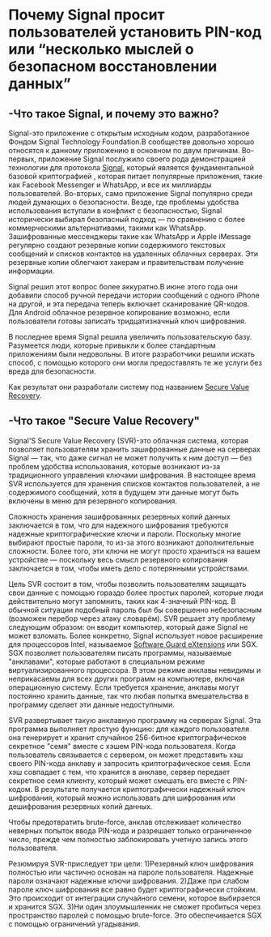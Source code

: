 # Почему Signal просит пользователей установить PIN-код или “несколько мыслей о безопасном восстановлении данных”

## -Что такое Signal, и почему это важно? 

Signal-это приложение с открытым исходным кодом, разработанное Фондом Signal Technology Foundation.В сообществе довольно хорошо относятся к данному приложению в основном по двум причинам. 
Во-первых, приложение Signal послужило своего рода демонстрацией технологии для протокола [Signal](https://en.wikipedia.org/wiki/Signal_Protocol), который является фундаментальной базовой криптографией , которая питает популярные приложения, такие как Facebook Messenger и WhatsApp, и все их миллиарды пользователей.
Во-вторых, само приложение Signal популярно среди людей думающих о безопасности. Везде, где проблемы удобства использования вступали в конфликт с безопасностью, Signal исторически выбирал безопасный подход — по сравнению с более коммерческими альтернативами, такими как WhatsApp.
Зашифрованные мессенджеры такие как WhatsApp и Apple iMessage регулярно создают резервные копии содержимого текстовых сообщений и списков контактов на удаленных облачных серверах. Эти резервные копии облегчают хакерам и правительствам получение информации.

Signal решил этот вопрос более аккуратно.В июне этого года они добавили способ ручной передачи истории сообщений с одного iPhone на другой, и эта передача теперь включает сканирование QR-кодов. Для Android облачное резервное копирование возможно, если пользователи готовы записать тридцатизначный ключ шифрования.

В последнее время Signal решила увеличить пользовательскую базу. Разумеется люди, которые привыкли к более стандартным приложениям были недовольны. В итоге разработчики решили искать способ, с помощью которого они могли предоставлять те же услуги без вреда для безопасности. 

Как результат они разработали систему под названием [Secure Value Recovery](https://signal.org/blog/secure-value-recovery/).

## -Что такое "Secure Value Recovery"

Signal'S Secure Value Recovery (SVR)-это облачная система, которая позволяет пользователям хранить зашифрованные данные на серверах Signal — так, что даже сигнал не может получить к ним доступ — без проблем удобства использования, которые возникают из-за традиционного управления ключами шифрования. В настоящее время SVR используется для хранения списков контактов пользователей, а не содержимого сообщений, хотя в будущем эти данные могут быть включены в меню для резервного копирования.

Сложность хранения зашифрованных резервных копий данных заключается в том, что для надежного шифрования требуются надежные криптографические ключи и пароли. Поскольку многие выбирают простые пароли, то из-за этого возникают дополнительные сложности. Более того, эти ключи не могут просто храниться на вашем устройстве — поскольку весь смысл резервного копирования заключается в том, чтобы иметь дело с потерянными устройствами.

Цель SVR состоит в том, чтобы позволить пользователям защищать свои данные с помощью гораздо более простых паролей, которые люди действительно могут запомнить, таких как 4-значный PIN-код. В обычной ситуации подобный пароль был бы совершенно небезопасным (возможен перебор через атаку словарём). SVR решает эту проблему следующим образом: он вводит компьютер, который даже Signal не может взломать. Более конкретно, Signal использует новое расширение для процессоров Intel, называемое [Software Guard eXtensions](https://en.wikipedia.org/wiki/Software_Guard_Extensions) или SGX. SGX позволяет пользователям писать программы, называемые "анклавами", которые работают в специальном режиме виртуализированного процессора. В этом режиме анклавы невидимы и неприкасаемы для всех других программ на компьютере, включая операционную систему. Если требуется хранение, анклавы могут постоянно хранить данные, так что любая попытка вмешательства в программу сделает эти данные недоступными.

SVR развертывает такую анклавную программу на серверах Signal. Эта программа выполняет простую функцию: для каждого пользователя она генерирует и хранит случайное 256-битное криптографическое секретное "семя" вместе с хэшем PIN-кода пользователя. Когда пользователь связывается с сервером, он может представить хэш своего PIN-кода анклаву и запросить криптографическое семя. Если хэш совпадает с тем, что хранится в анклаве, сервер передает секретное семя клиенту, который может смешать его вместе с PIN-кодом. В результате получается криптографически надежный ключ шифрования, который можно использовать для шифрования или дешифрования резервных копий данных.

Чтобы предотвратить brute-force, анклав отслеживает количество неверных попыток ввода PIN-кода и разрешает только ограниченное число, прежде чем полностью заблокировать учетную запись этого пользователя.

Резюмируя SVR-приследует три цели:
1)Резервный ключ шифрования полностью или частично основан на пароле пользователя. Надежные пароли означают надежные ключи шифрования.
2)Даже при слабом пароле ключ шифрования все равно будет криптографически стойким. Это происходит от интеграции случайного семени, которое выбирается и хранится SGX.
3)Ни один злоумышленник не сможет пробиться через пространство паролей с помощью brute-force. Это обеспечивается SGX с помощью ограничений угадывания.
